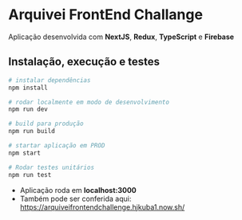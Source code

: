 # Arquivei FrontEnd Challange

Aplicação desenvolvida com **NextJS**, **Redux**, **TypeScript** e **Firebase**


## Instalação, execução e testes
``` bash
# instalar dependências
npm install

# rodar localmente em modo de desenvolvimento
npm run dev

# build para produção
npm run build

# startar aplicação em PROD
npm start

# Rodar testes unitários
npm run test
```


- Aplicação roda em **localhost:3000**
- Também pode ser conferida aqui: https://arquiveifrontendchallenge.hjkuba1.now.sh/